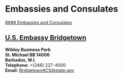# Embassies and Consulates

[#### Embassies and Consulates](javascript:void(0); "Embassies and Consulates")

## [U.S. Embassy Bridgetown](https://bb.usembassy.gov/)

**Wildey Business Park  
St. Michael BB 14006  
Barbados, W.I.  
Telephone:** +(246) 227-4000   
**Email:** [BridgetownACS@state.gov](mailto:BridgetownACS@state.gov)